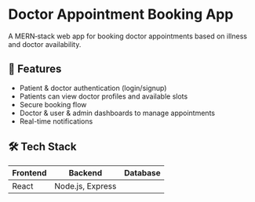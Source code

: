 # Doctor Appointment Booking App

A MERN‑stack web app for booking doctor appointments based on illness and doctor availability.

## 🌟 Features

- Patient & doctor authentication (login/signup)
- Patients can view doctor profiles and available slots
- Secure booking flow
- Doctor & user & admin dashboards to manage appointments
- Real-time notifications 

## 🛠 Tech Stack

| Frontend         | Backend           | Database         | 
|------------------|-------------------|------------------|
| React            | Node.js, Express  |        | MongoDB |





